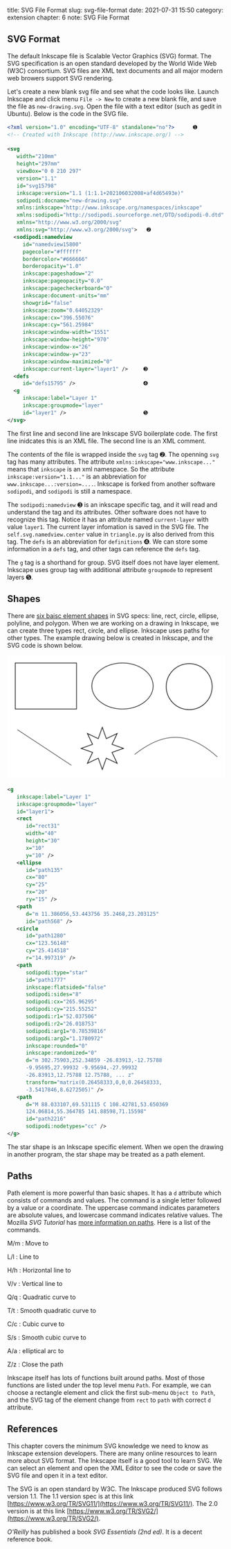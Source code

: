 title: SVG File Format
slug: svg-file-format
date: 2021-07-31 15:50
category: extension
chapter: 6
note: SVG File Format

## SVG Format

The default Inkscape file is Scalable Vector Graphics (SVG) format. The SVG specification is 
an open standard developed by the World Wide Web (W3C) consortium. SVG files are XML text 
documents and all major modern web browers support SVG rendering.  

Let's create a new blank svg file and see what the code looks like. Launch Inkscape and 
click menu `File -> New` to create a new blank file, and save the file as `new-drawing.svg`. 
Open the file with a text editor (such as gedit in Ubuntu). Below is the code in the SVG file. 

```xml
<?xml version="1.0" encoding="UTF-8" standalone="no"?>      ➊
<!-- Created with Inkscape (http://www.inkscape.org/) -->

<svg
   width="210mm"
   height="297mm"
   viewBox="0 0 210 297"
   version="1.1"
   id="svg15798"
   inkscape:version="1.1 (1:1.1+202106032008+af4d65493e)"
   sodipodi:docname="new-drawing.svg"
   xmlns:inkscape="http://www.inkscape.org/namespaces/inkscape"
   xmlns:sodipodi="http://sodipodi.sourceforge.net/DTD/sodipodi-0.dtd"
   xmlns="http://www.w3.org/2000/svg"
   xmlns:svg="http://www.w3.org/2000/svg">   ➋
  <sodipodi:namedview
     id="namedview15800"
     pagecolor="#ffffff"
     bordercolor="#666666"
     borderopacity="1.0"
     inkscape:pageshadow="2"
     inkscape:pageopacity="0.0"
     inkscape:pagecheckerboard="0"
     inkscape:document-units="mm"
     showgrid="false"
     inkscape:zoom="0.64052329"
     inkscape:cx="396.55076"
     inkscape:cy="561.25984"
     inkscape:window-width="1551"
     inkscape:window-height="970"
     inkscape:window-x="26"
     inkscape:window-y="23"
     inkscape:window-maximized="0"
     inkscape:current-layer="layer1" />     ➌
  <defs
     id="defs15795" />                      ➍
  <g
     inkscape:label="Layer 1"
     inkscape:groupmode="layer"
     id="layer1" />                         ➎
</svg>

```

The first line and second line are Inkscape SVG boilerplate code. The first line 
inidcates this is an XML file.  The second line is an XML comment. 

The contents of the file is wrapped inside the `svg` tag ➋. The openning `svg` tag 
has many attributes. The attribute `xmlns:inkscape="www.inkscape..."` means that `inkscape` 
is an xml namespace.  So the attribute `inkscape:version="1.1..."` is an abbreviation for 
`www.inkscape...:version=....`. Inkscape is forked from another software `sodipodi`, and 
`sodipodi` is still a namespace. 

The `sodipodi:namedview` ➌ is an inkscape specific tag, and it will read and understand 
the tag and its attributes.  Other software does not have to recognize this tag. Notice 
it has an attribute named `current-layer` with value `layer1`. The current layer infomation 
is saved in the SVG file.  The `self.svg.namedview.center` value in `triangle.py` is 
also derived from this tag.  The `defs` is an abbreviation for `definitions` ➍. 
We can store some information in a `defs` tag, and other 
tags can reference the `defs` tag.   

The `g` tag is a shorthand for group.  SVG itself does not have layer element. Inkscape uses 
group tag with additional attribute `groupmode` to represent layers ➎. 

## Shapes

There are [six baisc element shapes](https://developer.mozilla.org/en-US/docs/Web/SVG/Tutorial/Basic_Shapes) 
in SVG specs: line, rect, circle, ellipse, polyline, and polygon. When we are working 
on a drawing in Inkscape, we can create three types rect, circle, and ellipse. Inkscape 
uses paths for other types. The example drawing below is created in Inkscape, 
and the SVG code is shown below. 

<div style="max-width:800px">
  <img class="img-fluid pb-2" src="/images/ext6/shapes.svg" alt="shapes"> 
</div>

```xml
<g
   inkscape:label="Layer 1"
   inkscape:groupmode="layer"
   id="layer1">
   <rect
      id="rect31"
      width="40"
      height="30"
      x="10"
      y="10" />
   <ellipse
      id="path135"
      cx="80"
      cy="25"
      rx="20"
      ry="15" />
   <path
      d="m 11.386056,53.443756 35.2468,23.203125"
      id="path568" />
   <circle
      id="path1280"
      cx="123.56148"
      cy="25.414518"
      r="14.997319" />
   <path
      sodipodi:type="star"
      id="path1777"
      inkscape:flatsided="false"
      sodipodi:sides="8"
      sodipodi:cx="265.96295"
      sodipodi:cy="215.55252"
      sodipodi:r1="52.037506"
      sodipodi:r2="26.018753"
      sodipodi:arg1="0.78539816"
      sodipodi:arg2="1.1780972"
      inkscape:rounded="0"
      inkscape:randomized="0"
      d="m 302.75903,252.34859 -26.83913,-12.75788 
      -9.95695,27.99932 -9.95694,-27.99932 
      -26.83913,12.75788 12.75788, ... z"
      transform="matrix(0.26458333,0,0,0.26458333,
      -3.5417846,8.6272505)" />
   <path
      d="M 88.033107,69.531115 C 108.42781,53.650369 
      124.06814,55.364785 141.88598,71.15598"
      id="path2216"
      sodipodi:nodetypes="cc" />
</g>
```

The star shape is an Inkscape specific element. When we open the 
drawing in another program, the star shape may be treated as a path element. 

## Paths

Path element is more powerful than basic shapes. It has a `d` attribute 
which consists of commands and values. The command is a single letter followed by 
a value or a coordinate. The uppercase command indicates parameters are absolute 
values, and lowercase command indicates relative values. 
The Mozilla *SVG Tutorial* has [more information on paths](https://developer.mozilla.org/en-US/docs/Web/SVG/Tutorial/Paths). 
Here is a list of the commands.  

M/m
: Move to 

L/l
: Line to

H/h
: Horizontal line to

V/v
: Vertical line to

Q/q
: Quadratic curve to

T/t
: Smooth quadratic curve to

C/c
: Cubic curve to

S/s
: Smooth cubic curve to

A/a
: elliptical arc to

Z/z
: Close the path


Inkscape itself has lots of functions built around paths. Most 
of those functions are listed under the top level menu `Path`. For example, we can choose a 
rectangle element and click the first sub-menu `Object to Path`, and the SVG tag of the 
element change from `rect` to `path` with correct `d` attribute. 

## References

This chapter covers the minimum SVG knowledge we need to know as Inkscape extension developers. 
There are many online resources to learn more about SVG format.  The Inkscape 
itself is a good tool to learn SVG.  We can select an element and open the XML Editor 
to see the code or save the SVG file and open it in a text editor.   

The SVG is an open standard by W3C. The Inkscape produced SVG follows version 1.1. 
The 1.1 version spec is at this link 
[https://www.w3.org/TR/SVG11/](https://www.w3.org/TR/SVG11/). 
The 2.0 version is at this link 
[https://www.w3.org/TR/SVG2/](https://www.w3.org/TR/SVG2/).


*O'Reilly* has published a book *SVG Essentials (2nd ed)*. It is a decent reference book. 






